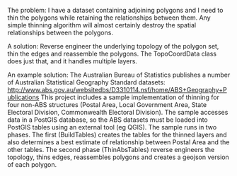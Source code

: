 The problem:
I have a dataset containing adjoining polygons and I need to thin the polygons while retaining the relationships
between them. Any simple thinning algorithm will almost certainly destroy the spatial relationships between the polygons.

A solution:
Reverse engineer the underlying topology of the polygon set, thin the edges and reassemble the polygons. The TopoCoordData
class does just that, and it handles multiple layers.

An example solution:
The Australian Bureau of Statistics publishes a number of Australian Statistical Geography Standard datasets:
http://www.abs.gov.au/websitedbs/D3310114.nsf/home/ABS+Geography+Publications
This project includes a sample implementation of thinning for four non-ABS structures (Postal Area, Local Government
Area, State Electoral Division, Commonwealth Electoral Division). The sample accesses data in a PostGIS database, so the
ABS datasets must be loaded into PostGIS tables using an external tool (eg QGIS). The sample runs in two phases. The first
(BuildTables) creates the tables for the thinned layers and also determines a best estimate of relationship between Postal
Area and the other tables. The second phase (ThinAbsTables) reverse engineers the topology, thins edges, reassembles polygons
and creates a geojson version of each polygon.
